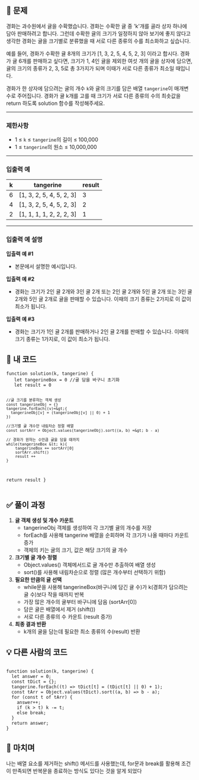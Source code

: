 <h2 id="📍-문제">📍 문제</h2>
<p>경화는 과수원에서 귤을 수확했습니다. 경화는 수확한 귤 중 'k'개를 골라 상자 하나에 담아 판매하려고 합니다. 그런데 수확한 귤의 크기가 일정하지 않아 보기에 좋지 않다고 생각한 경화는 귤을 크기별로 분류했을 때 서로 다른 종류의 수를 최소화하고 싶습니다.</p>
<p>예를 들어, 경화가 수확한 귤 8개의 크기가 [1, 3, 2, 5, 4, 5, 2, 3] 이라고 합시다. 경화가 귤 6개를 판매하고 싶다면, 크기가 1, 4인 귤을 제외한 여섯 개의 귤을 상자에 담으면, 귤의 크기의 종류가 2, 3, 5로 총 3가지가 되며 이때가 서로 다른 종류가 최소일 때입니다.</p>
<p>경화가 한 상자에 담으려는 귤의 개수 <code>k</code>와 귤의 크기를 담은 배열 <code>tangerine</code>이 매개변수로 주어집니다. 경화가 귤 k개를 고를 때 크기가 서로 다른 종류의 수의 최솟값을 return 하도록 solution 함수를 작성해주세요.</p>
<hr />
<h3 id="제한사항">제한사항</h3>
<ul>
<li>1 ≤ <code>k</code> ≤ <code>tangerine</code>의 길이 ≤ 100,000</li>
<li>1 ≤ <code>tangerine</code>의 원소 ≤ 10,000,000</li>
</ul>
<hr />
<h3 id="입출력-예">입출력 예</h3>
<table>
<thead>
<tr>
<th>k</th>
<th>tangerine</th>
<th>result</th>
</tr>
</thead>
<tbody><tr>
<td>6</td>
<td>[1, 3, 2, 5, 4, 5, 2, 3]</td>
<td>3</td>
</tr>
<tr>
<td>4</td>
<td>[1, 3, 2, 5, 4, 5, 2, 3]</td>
<td>2</td>
</tr>
<tr>
<td>2</td>
<td>[1, 1, 1, 1, 2, 2, 2, 3]</td>
<td>1</td>
</tr>
</tbody></table>
<hr />
<h3 id="입출력-예-설명">입출력 예 설명</h3>
<p><strong>입출력 예 #1</strong></p>
<ul>
<li>본문에서 설명한 예시입니다.</li>
</ul>
<p><strong>입출력 예 #2</strong></p>
<ul>
<li>경화는 크기가 2인 귤 2개와 3인 귤 2개 또는 2인 귤 2개와 5인 귤 2개 또는 3인 귤 2개와 5인 귤 2개로 귤을 판매할 수 있습니다. 이때의 크기 종류는 2가지로 이 값이 최소가 됩니다.</li>
</ul>
<p><strong>입출력 예 #3</strong></p>
<ul>
<li>경화는 크기가 1인 귤 2개를 판매하거나 2인 귤 2개를 판매할 수 있습니다. 이때의 크기 종류는 1가지로, 이 값이 최소가 됩니다.</li>
</ul>
<h2 id="🥔-내-코드">🥔 내 코드</h2>
<pre><code class="language-jsx">function solution(k, tangerine) {
   let tangerineBox = 0 //귤 담을 바구니 초기화
   let result = 0

    //귤 크기를 분류하는 객체 생성
    const tangerineObj = {}
    tangerine.forEach((v)=&gt;{
      tangerineObj[v] = (tangerineObj[v] || 0) + 1
    })

    //크기별 귤 개수만 내림차순 정렬 배열
    const sortArr = Object.values(tangerineObj).sort((a, b) =&gt; b - a)    

    // 경화가 원하는 수만큼 귤을 담을 때까지
    while(tangerineBox &lt; k){
        tangerineBox += sortArr[0]
        sortArr.shift()
        result ++
    }
   return result
}</code></pre>
<h2 id="✅-풀이-과정">✅ 풀이 과정</h2>
<ol>
<li><strong>귤 객체 생성 및 개수 카운트</strong><ul>
<li>tangerineObj 객체를 생성하여 각 크기별 귤의 개수를 저장</li>
<li>forEach를 사용해 tangerine 배열을 순회하며 각 크기가 나올 때마다 카운트 증가</li>
<li>객체의 키는 귤의 크기, 값은 해당 크기의 귤 개수</li>
</ul>
</li>
<li><strong>크기별 귤 개수 정렬</strong><ul>
<li>Object.values() 객체메서드로 귤 개수만 추출하여 배열 생성</li>
<li>sort()를 사용해 내림차순으로 정렬 (많은 개수부터 선택하기 위함)</li>
</ul>
</li>
<li><strong>필요한 만큼의 귤 선택</strong><ul>
<li>while문을 사용해 tangerineBox(바구니에 담긴 귤 수)가 k(경희가 담으려는 귤 수)보다 작을 때까지 반복</li>
<li>가장 많은 개수의 귤부터 바구니에 담음 (sortArr[0])</li>
<li>담은 귤은 배열에서 제거 (shift())</li>
<li>서로 다른 종류의 수 카운트 (result 증가)</li>
</ul>
</li>
<li><strong>최종 결과 반환</strong><ul>
<li>k개의 귤을 담는데 필요한 최소 종류의 수(result) 반환</li>
</ul>
</li>
</ol>
<h2 id="💡-다른-사람의-코드">💡 다른 사람의 코드</h2>
<pre><code class="language-jsx">
function solution(k, tangerine) {
  let answer = 0;
  const tDict = {};
  tangerine.forEach((t) =&gt; tDict[t] = (tDict[t] || 0) + 1);
  const tArr = Object.values(tDict).sort((a, b) =&gt; b - a);
  for (const t of tArr) {
    answer++;
    if (k &gt; t) k -= t;
    else break;
  }
  return answer;
}</code></pre>
<h2 id="💬-마치며">💬 마치며</h2>
<p>나는 배열 요소를 제거하는 shift() 메서드를 사용했는데, for문과 break를 활용해 조건이 만족되면 반복문을 종료하는 방식도 있다는 것을 알게 되었다</p>